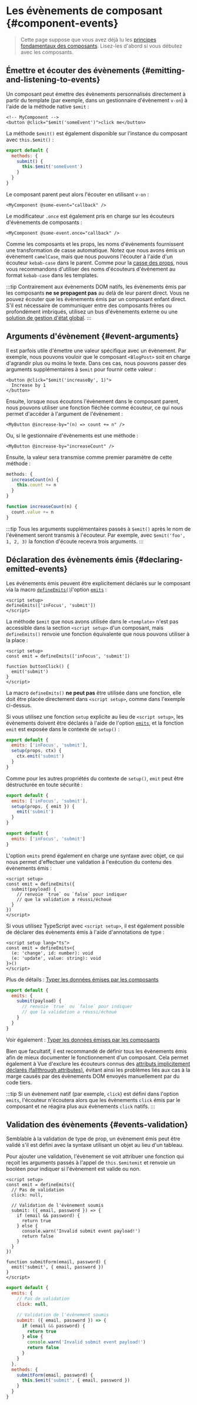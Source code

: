 <script setup>
import { onMounted } from 'vue'

if (typeof window !== 'undefined') {
  const hash = window.location.hash

  // The docs for v-model used to be part of this page. Attempt to redirect outdated links.
  if ([
    '#usage-with-v-model',
    '#v-model-arguments',
    '#multiple-v-model-bindings',
    '#handling-v-model-modifiers'
  ].includes(hash)) {
    onMounted(() => {
      window.location = './v-model.html' + hash
    })
  }
}
</script>

# Les évènements de composant {#component-events}

> Cette page suppose que vous avez déjà lu les [principes fondamentaux des composants](/guide/essentials/component-basics). Lisez-les d'abord si vous débutez avec les composants.

<div class="options-api">
  <VueSchoolLink href="https://vueschool.io/lessons/defining-custom-events-emits" title="Free Vue.js Lesson on Defining Custom Events (EN)"/>
</div>

## Émettre et écouter des évènements {#emitting-and-listening-to-events}

Un composant peut émettre des évènements personnalisés directement à partir du template (par exemple, dans un gestionnaire d'évènement `v-on`) à l'aide de la méthode native `$emit` :

```vue-html
<!-- MyComponent -->
<button @click="$emit('someEvent')">click me</button>
```

<div class="options-api">

La méthode `$emit()` est également disponible sur l'instance du composant avec `this.$emit()` :

```js
export default {
  methods: {
    submit() {
      this.$emit('someEvent')
    }
  }
}
```

</div>

Le composant parent peut alors l'écouter en utilisant `v-on` :

```vue-html
<MyComponent @some-event="callback" />
```

Le modificateur `.once` est également pris en charge sur les écouteurs d'évènements de composants :

```vue-html
<MyComponent @some-event.once="callback" />
```

Comme les composants et les props, les noms d'évènements fournissent une transformation de casse automatique. Notez que nous avons émis un évènement `camelCase`, mais que nous pouvons l'écouter à l'aide d'un écouteur `kebab-case` dans le parent. Comme pour la [casse des props](/guide/components/props#prop-name-casing), nous vous recommandons d'utiliser des noms d'écouteurs d'évènement au format `kebab-case` dans les templates.

:::tip
Contrairement aux évènements DOM natifs, les évènements émis par les composants **ne se propagent pas** au delà de leur parent direct. Vous ne pouvez écouter que les évènements émis par un composant enfant direct. S'il est nécessaire de communiquer entre des composants frères ou profondément imbriqués, utilisez un bus d'évènements externe ou une [solution de gestion d'état global](/guide/scaling-up/state-management).
:::

## Arguments d'évènement {#event-arguments}

Il est parfois utile d'émettre une valeur spécifique avec un évènement. Par exemple, nous pouvons vouloir que le composant `<BlogPost>` soit en charge d'agrandir plus ou moins le texte. Dans ces cas, nous pouvons passer des arguments supplémentaires à `$emit` pour fournir cette valeur :

```vue-html
<button @click="$emit('increaseBy', 1)">
  Increase by 1
</button>
```

Ensuite, lorsque nous écoutons l'évènement dans le composant parent, nous pouvons utiliser une fonction fléchée comme écouteur, ce qui nous permet d'accéder à l'argument de l'évènement :

```vue-html
<MyButton @increase-by="(n) => count += n" />
```

Ou, si le gestionnaire d'évènements est une méthode :

```vue-html
<MyButton @increase-by="increaseCount" />
```

Ensuite, la valeur sera transmise comme premier paramètre de cette méthode :

<div class="options-api">

```js
methods: {
  increaseCount(n) {
    this.count += n
  }
}
```

</div>
<div class="composition-api">

```js
function increaseCount(n) {
  count.value += n
}
```

</div>

:::tip
Tous les arguments supplémentaires passés à `$emit()` après le nom de l'évènement seront transmis à l'écouteur. Par exemple, avec `$emit('foo', 1, 2, 3)` la fonction d'écoute recevra trois arguments.
:::

## Déclaration des évènements émis {#declaring-emitted-events}

Les évènements émis peuvent être explicitement déclarés sur le composant via <span class="composition-api">la macro [`defineEmits()`](/api/sfc-script-setup#defineprops-defineemits)</span><span class="options-api">l'option [`emits`](/api/options-state#emits)</span> :

<div class="composition-api">

```vue
<script setup>
defineEmits(['inFocus', 'submit'])
</script>
```

La méthode `$emit` que nous avons utilisée dans le `<template>` n'est pas accessible dans la section `<script setup>` d'un composant, mais `defineEmits()` renvoie une fonction équivalente que nous pouvons utiliser à la place :

```vue
<script setup>
const emit = defineEmits(['inFocus', 'submit'])

function buttonClick() {
  emit('submit')
}
</script>
```

La macro `defineEmits()` **ne peut pas** être utilisée dans une fonction, elle doit être placée directement dans `<script setup>`, comme dans l'exemple ci-dessus.

Si vous utilisez une fonction `setup` explicite au lieu de `<script setup>`, les évènements doivent être déclarés à l'aide de l'option [`emits`](/api/options-state#emits), et la fonction `emit` est exposée dans le contexte de `setup()` :

```js
export default {
  emits: ['inFocus', 'submit'],
  setup(props, ctx) {
    ctx.emit('submit')
  }
}
```

Comme pour les autres propriétés du contexte de `setup()`, `emit` peut être déstructurée en toute sécurité :

```js
export default {
  emits: ['inFocus', 'submit'],
  setup(props, { emit }) {
    emit('submit')
  }
}
```

</div>
<div class="options-api">

```js
export default {
  emits: ['inFocus', 'submit']
}
```

</div>

L'option `emits` prend également en charge une syntaxe avec objet, ce qui nous permet d'effectuer une validation à l'exécution du contenu des évènements émis :

<div class="composition-api">

```vue
<script setup>
const emit = defineEmits({
  submit(payload) {
    // renvoie `true` ou `false` pour indiquer
    // que la validation a réussi/échoué
  }
})
</script>
```

Si vous utilisez TypeScript avec `<script setup>`, il est également possible de déclarer des évènements émis à l'aide d'annotations de type :

```vue
<script setup lang="ts">
const emit = defineEmits<{
  (e: 'change', id: number): void
  (e: 'update', value: string): void
}>()
</script>
```

Plus de détails : [Typer les données émises par les composants](/guide/typescript/composition-api#typing-component-emits) <sup class="vt-badge ts" />

</div>
<div class="options-api">

```js
export default {
  emits: {
    submit(payload) {
      // renvoie `true` ou `false` pour indiquer
      // que la validation a réussi/échoué
    }
  }
}
```

Voir également : [Typer les données émises par les composants](/guide/typescript/options-api#typing-component-emits) <sup class="vt-badge ts" />

</div>

Bien que facultatif, il est recommandé de définir tous les évènements émis afin de mieux documenter le fonctionnement d'un composant. Cela permet également à Vue d'exclure les écouteurs connus des [attributs implicitement déclarés (fallthrough attributes)](/guide/components/attrs#v-on-listener-inheritance), évitant ainsi les problèmes liés aux cas à la marge causés par des évènements DOM envoyés manuellement par du code tiers.

:::tip
Si un évènement natif (par exemple, `click`) est défini dans l'option `emits`, l'écouteur n'écoutera alors que les évènements `click` émis par le composant et ne réagira plus aux évènements `click` natifs.
:::

## Validation des évènements {#events-validation}

Semblable à la validation de type de prop, un évènement émis peut être validé s'il est défini avec la syntaxe utilisant un objet au lieu d'un tableau.

Pour ajouter une validation, l'évènement se voit attribuer une fonction qui reçoit les arguments passés à l'appel de <span class="options-api">`this.$emit`</span><span class="composition-api">`emit`</span> et renvoie un booléen pour indiquer si l'évènement est valide ou non.

<div class="composition-api">

```vue
<script setup>
const emit = defineEmits({
  // Pas de validation
  click: null,

  // Validation de l'évènement soumis
  submit: ({ email, password }) => {
    if (email && password) {
      return true
    } else {
      console.warn('Invalid submit event payload!')
      return false
    }
  }
})

function submitForm(email, password) {
  emit('submit', { email, password })
}
</script>
```

</div>
<div class="options-api">

```js
export default {
  emits: {
    // Pas de validation
    click: null,

    // Validation de l'évènement soumis
    submit: ({ email, password }) => {
      if (email && password) {
        return true
      } else {
        console.warn('Invalid submit event payload!')
        return false
      }
    }
  },
  methods: {
    submitForm(email, password) {
      this.$emit('submit', { email, password })
    }
  }
}
```

</div>
